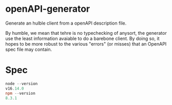# openAPI-generator
Generate an hulble client from a openAPI description file.

By humble, we mean that tehre is no typechecking of anysort, the generator use the least information avaiable to do a barebone client. By doing so, it hopes to be more robust to the various "errors" (or misses) that an OpenAPI spec file may contain.

# Spec

```ps1
node --version
v16.14.0
npm --version
8.3.1
```